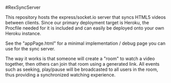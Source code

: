 #RexSyncServer

This repository hosts the express/socket.io server that syncs HTML5 videos between clients.
Since our primary deployment target is Heroku, the Procfile needed for it is included and can easily be deployed onto your own Heroku instance.

See the "appPage.html" for a minimal implementation / debug page you can use for the sync server. 

The way it works is that someone will create a "room" to watch a video together, then others can join that room using a generated link.
All events such as seeking, play/pause will be broadcasted to all users in the room, thus providing a synchronized watching experience.
